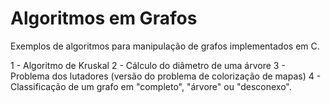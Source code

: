# Algoritmos em Grafos

Exemplos de algoritmos para manipulação de grafos implementados em C.

1 - Algoritmo de Kruskal
2 - Cálculo do diâmetro de uma árvore
3 - Problema dos lutadores (versão do problema de colorização de mapas)
4 - Classificação de um grafo em "completo", "árvore" ou "desconexo".

